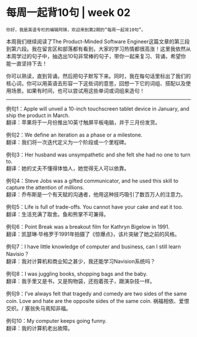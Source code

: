 # 每周一起背10句 | week 02

    你好，我是英语专栏的编辑阿锦，欢迎来到第2期的“每周一起背10句”。

本周我们继续阅读了The Product-Minded Software Engineer这篇文章的第三段到第六段。我在留言区和部落都有看到，大家的学习热情都很高涨！这里我依然从本周学过的句子中，抽选出10句非常棒的句子，带你一起来复习、背诵，希望你能一直坚持下去！

你可以熟读，直到背诵，然后把句子默写下来。同时，我在每句话里标出了我们的核心词，你可以用英语去形容一下这些词的意思，回想一下它的词组、搭配以及使用场景。如果有时间，也可以尝试用这些单词或词组来造句！

* * *

例句1：Apple will unveil a 10-inch touchscreen tablet device in January, and ship the product in March.  
翻译：苹果将于一月份推出10英寸触屏平板电脑，并于三月份发货。

例句2：We define an iteration as a phase or a milestone.  
翻译：我们将一次迭代定义为一个阶段或一个里程碑。

例句3：Her husband was unsympathetic and she felt she had no one to turn to.  
翻译：她的丈夫不懂得体恤人，她觉得无人可以依靠。

例句4：Steve Jobs was a gifted communicator, and he used this skill to capture the attention of millions.  
翻译：乔布斯是一个有天赋的沟通者，他用这种技巧吸引了数百万人的注意力。

例句5：Life is full of trade-offs. You cannot have your cake and eat it too.  
翻译：生活充满了取舍。鱼和熊掌不可兼得。

例句6：Point Break was a breakout film for Kathryn Bigelow in 1991.  
翻译：凯瑟琳·毕格罗于1991年拍摄了《惊爆点》，该片突破了她之前的风格。

例句7：I have little knowledge of computer and business, can I still learn Navisio？  
翻译：我对计算机和商业知之甚少，我还能学习Navision系统吗？

例句8：I was juggling books, shopping bags and the baby.  
翻译：我手里又是书，又是购物袋，还抱着孩子，跟演杂技一样。

例句9：I’ve always felt that tragedy and comedy are two sides of the same coin. Love and hate are the opposite sides of the same coin. 祸福相依、爱恨交织。/ 塞翁失马焉知非福。

例句10：My computer keeps going funny.  
翻译：我的计算机老出故障。
    